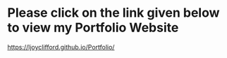 # Please click on the link given below to view my Portfolio Website
https://ljoyclifford.github.io/Portfolio/
